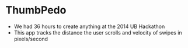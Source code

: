 ThumbPedo
=========
- We had 36 hours to create anything at the 2014 UB Hackathon
- This app tracks the distance the user scrolls and velocity of swipes in pixels/second
